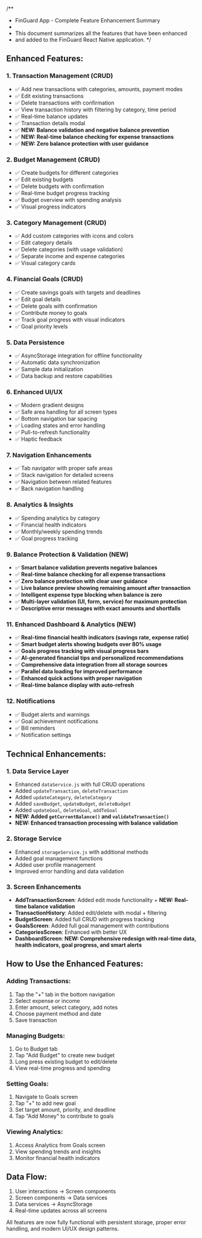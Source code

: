 /**
 * FinGuard App - Complete Feature Enhancement Summary
 * 
 * This document summarizes all the features that have been enhanced
 * and added to the FinGuard React Native application.
 */

## Enhanced Features:

### 1. **Transaction Management (CRUD)**
- ✅ Add new transactions with categories, amounts, payment modes
- ✅ Edit existing transactions 
- ✅ Delete transactions with confirmation
- ✅ View transaction history with filtering by category, time period
- ✅ Real-time balance updates
- ✅ Transaction details modal
- ✅ **NEW: Balance validation and negative balance prevention**
- ✅ **NEW: Real-time balance checking for expense transactions**
- ✅ **NEW: Zero balance protection with user guidance**

### 2. **Budget Management (CRUD)**
- ✅ Create budgets for different categories
- ✅ Edit existing budgets
- ✅ Delete budgets with confirmation
- ✅ Real-time budget progress tracking
- ✅ Budget overview with spending analysis
- ✅ Visual progress indicators

### 3. **Category Management (CRUD)**
- ✅ Add custom categories with icons and colors
- ✅ Edit category details
- ✅ Delete categories (with usage validation)
- ✅ Separate income and expense categories
- ✅ Visual category cards

### 4. **Financial Goals (CRUD)**
- ✅ Create savings goals with targets and deadlines
- ✅ Edit goal details
- ✅ Delete goals with confirmation
- ✅ Contribute money to goals
- ✅ Track goal progress with visual indicators
- ✅ Goal priority levels

### 5. **Data Persistence**
- ✅ AsyncStorage integration for offline functionality
- ✅ Automatic data synchronization
- ✅ Sample data initialization
- ✅ Data backup and restore capabilities

### 6. **Enhanced UI/UX**
- ✅ Modern gradient designs
- ✅ Safe area handling for all screen types
- ✅ Bottom navigation bar spacing
- ✅ Loading states and error handling
- ✅ Pull-to-refresh functionality
- ✅ Haptic feedback

### 7. **Navigation Enhancements**
- ✅ Tab navigator with proper safe areas
- ✅ Stack navigation for detailed screens
- ✅ Navigation between related features
- ✅ Back navigation handling

### 8. **Analytics & Insights**
- ✅ Spending analytics by category
- ✅ Financial health indicators
- ✅ Monthly/weekly spending trends
- ✅ Goal progress tracking

### 9. **Balance Protection & Validation (NEW)**
- ✅ **Smart balance validation prevents negative balances**
- ✅ **Real-time balance checking for all expense transactions**
- ✅ **Zero balance protection with clear user guidance**
- ✅ **Live balance preview showing remaining amount after transaction**
- ✅ **Intelligent expense type blocking when balance is zero**
- ✅ **Multi-layer validation (UI, form, service) for maximum protection**
- ✅ **Descriptive error messages with exact amounts and shortfalls**

### 11. **Enhanced Dashboard & Analytics (NEW)**
- ✅ **Real-time financial health indicators (savings rate, expense ratio)**
- ✅ **Smart budget alerts showing budgets over 80% usage**
- ✅ **Goals progress tracking with visual progress bars**
- ✅ **AI-generated financial tips and personalized recommendations**
- ✅ **Comprehensive data integration from all storage sources**
- ✅ **Parallel data loading for improved performance**
- ✅ **Enhanced quick actions with proper navigation**
- ✅ **Real-time balance display with auto-refresh**

### 12. **Notifications**
- ✅ Budget alerts and warnings
- ✅ Goal achievement notifications
- ✅ Bill reminders
- ✅ Notification settings

## Technical Enhancements:

### 1. **Data Service Layer**
- Enhanced `dataService.js` with full CRUD operations
- Added `updateTransaction`, `deleteTransaction`
- Added `updateCategory`, `deleteCategory`
- Added `saveBudget`, `updateBudget`, `deleteBudget`
- Added `updateGoal`, `deleteGoal`, `addToGoal`
- **NEW: Added `getCurrentBalance()` and `validateTransaction()`**
- **NEW: Enhanced transaction processing with balance validation**

### 2. **Storage Service**
- Enhanced `storageService.js` with additional methods
- Added goal management functions
- Added user profile management
- Improved error handling and data validation

### 3. **Screen Enhancements**
- **AddTransactionScreen**: Added edit mode functionality + **NEW: Real-time balance validation**
- **TransactionHistory**: Added edit/delete with modal + filtering
- **BudgetScreen**: Added full CRUD with progress tracking
- **GoalsScreen**: Added full goal management with contributions
- **CategoriesScreen**: Enhanced with better UX
- **DashboardScreen**: **NEW: Comprehensive redesign with real-time data, health indicators, goal progress, and smart alerts**

## How to Use the Enhanced Features:

### Adding Transactions:
1. Tap the "+" tab in the bottom navigation
2. Select expense or income
3. Enter amount, select category, add notes
4. Choose payment method and date
5. Save transaction

### Managing Budgets:
1. Go to Budget tab
2. Tap "Add Budget" to create new budget
3. Long press existing budget to edit/delete
4. View real-time progress and spending

### Setting Goals:
1. Navigate to Goals screen
2. Tap "+" to add new goal
3. Set target amount, priority, and deadline
4. Tap "Add Money" to contribute to goals

### Viewing Analytics:
1. Access Analytics from Goals screen
2. View spending trends and insights
3. Monitor financial health indicators

## Data Flow:
1. User interactions → Screen components
2. Screen components → Data services
3. Data services → AsyncStorage
4. Real-time updates across all screens

All features are now fully functional with persistent storage,
proper error handling, and modern UI/UX design patterns.
